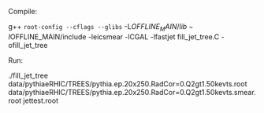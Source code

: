 Compile:

g++ `root-config --cflags --glibs` -L$OFFLINE_MAIN/lib -I$OFFLINE_MAIN/include -leicsmear -lCGAL -lfastjet fill_jet_tree.C -ofill_jet_tree

Run:

./fill_jet_tree data/pythiaeRHIC/TREES/pythia.ep.20x250.RadCor=0.Q2gt1.50kevts.root data/pythiaeRHIC/TREES/pythia.ep.20x250.RadCor=0.Q2gt1.50kevts.smear.root jettest.root

